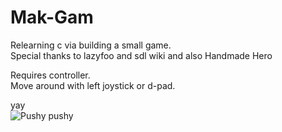 # Mak-Gam
Relearning c via building a small game.  
Special thanks to lazyfoo and sdl wiki and also Handmade Hero  

Requires controller.  
Move around with left joystick or d-pad.  

yay  
![Pushy pushy](blob:http://imgur.com/cf45f1e2-e5b2-4c5e-8601-d16257085ff7)